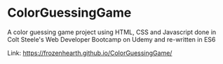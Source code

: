 # ColorGuessingGame

A color guessing game project using HTML, CSS and Javascript done in Colt Steele's Web Developer Bootcamp on Udemy and re-written in ES6

Link: https://frozenhearth.github.io/ColorGuessingGame/
